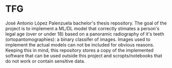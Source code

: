 # TFG
José Antonio López Palenzuela bachelor's thesis repository. The goal of the project is to implement a ML/DL model that correctly stimates a person's legal age (over or under 18) based on a panoramic radiography of it's teeth (ortopantomographies): a binary classifer of images. Images used to implement the actual models can not be included for obvious reasons. Keeping this in mind, this repository stores a copy of the implemented software that can be used outside this project and scropts/notebooks that do not work or contain sensitive data.